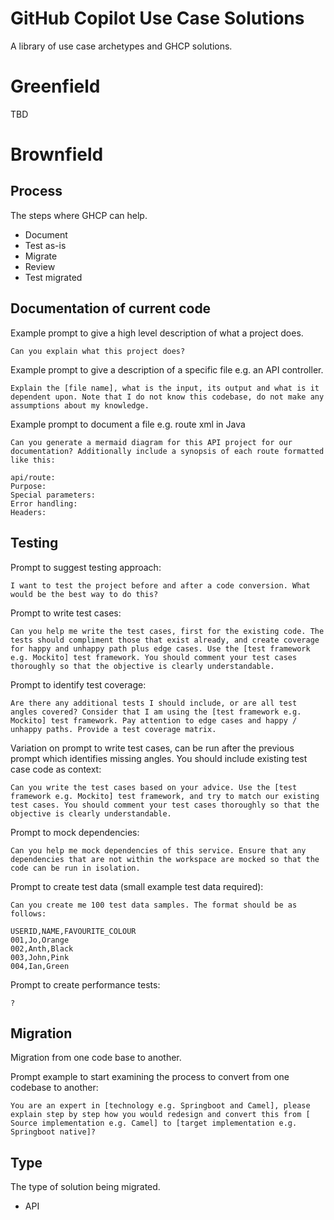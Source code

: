 # GitHub Copilot Use Case Solutions
A library of use case archetypes and GHCP solutions.

# Greenfield
TBD

# Brownfield

## Process
The steps where GHCP can help.
- Document
- Test as-is
- Migrate
- Review
- Test migrated

## Documentation of current code

Example prompt to give a high level description of what a project does.
```
Can you explain what this project does?
```

Example prompt to give a description of a specific file e.g. an API controller.
```
Explain the [file name], what is the input, its output and what is it dependent upon. Note that I do not know this codebase, do not make any assumptions about my knowledge.
```

Example prompt to document a file e.g. route xml in Java
```
Can you generate a mermaid diagram for this API project for our documentation? Additionally include a synopsis of each route formatted like this:
 
api/route:
Purpose:
Special parameters:
Error handling:
Headers:
```

## Testing

Prompt to suggest testing approach:
```
I want to test the project before and after a code conversion. What would be the best way to do this?
```

Prompt to write test cases:
```
Can you help me write the test cases, first for the existing code. The tests should compliment those that exist already, and create coverage for happy and unhappy path plus edge cases. Use the [test framework e.g. Mockito] test framework. You should comment your test cases thoroughly so that the objective is clearly understandable.
```

Prompt to identify test coverage:
```
Are there any additional tests I should include, or are all test angles covered? Consider that I am using the [test framework e.g. Mockito] test framework. Pay attention to edge cases and happy / unhappy paths. Provide a test coverage matrix.
```

Variation on prompt to write test cases, can be run after the previous prompt which identifies missing angles. You should include existing test case code as context:
```
Can you write the test cases based on your advice. Use the [test framework e.g. Mockito] test framework, and try to match our existing test cases. You should comment your test cases thoroughly so that the objective is clearly understandable.
```

Prompt to mock dependencies:
```
Can you help me mock dependencies of this service. Ensure that any dependencies that are not within the workspace are mocked so that the code can be run in isolation.
```

Prompt to create test data (small example test data required):
```
Can you create me 100 test data samples. The format should be as follows:

USERID,NAME,FAVOURITE_COLOUR
001,Jo,Orange
002,Anth,Black
003,John,Pink
004,Ian,Green
```

Prompt to create performance tests:
```
?
```


## Migration
Migration from one code base to another.

Prompt example to start examining the process to convert from one codebase to another:
```
You are an expert in [technology e.g. Springboot and Camel], please explain step by step how you would redesign and convert this from [ Source implementation e.g. Camel] to [target implementation e.g. Springboot native]?
```

## Type
The type of solution being migrated.
- API
